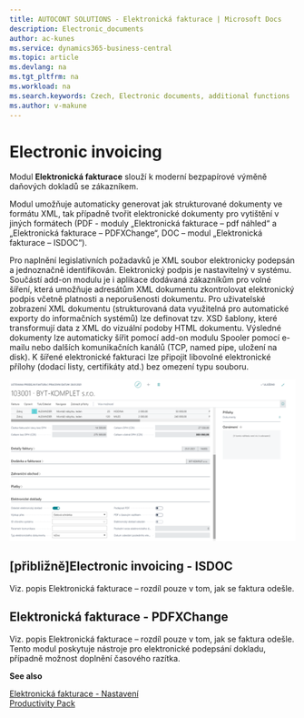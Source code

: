 ```yaml
---
title: AUTOCONT SOLUTIONS - Elektronická fakturace | Microsoft Docs
description: Electronic_documents
author: ac-kunes
ms.service: dynamics365-business-central
ms.topic: article
ms.devlang: na
ms.tgt_pltfrm: na
ms.workload: na
ms.search.keywords: Czech, Electronic documents, additional functions
ms.author: v-makune
---
```

# Electronic invoicing

Modul **Elektronická fakturace** slouží k moderní bezpapírové výměně daňových dokladů se zákazníkem.

Modul umožňuje automaticky generovat jak strukturované dokumenty ve formátu XML, tak případně tvořit elektronické dokumenty pro vytištění v jiných formátech (PDF - moduly „Elektronická fakturace – pdf náhled“ a „Elektronická fakturace – PDFXChange“, DOC – modul „Elektronická fakturace – ISDOC“).

Pro naplnění legislativních požadavků je XML soubor elektronicky podepsán a jednoznačně identifikován. Elektronický podpis je nastavitelný v systému. Součástí add-on modulu je i aplikace dodávaná zákazníkům pro volné šíření, která umožňuje adresátům XML dokumentu zkontrolovat elektronický podpis včetně platnosti a neporušenosti dokumentu. Pro uživatelské zobrazení XML dokumentu (strukturovaná data využitelná pro automatické exporty do informačních systémů) lze definovat tzv. XSD šablony, které transformují data z XML do vizuální podoby HTML dokumentu. Výsledné dokumenty lze automaticky šířit pomocí add-on modulu Spooler pomocí e-mailu nebo dalších komunikačních kanálů (TCP, named pipe, uložení na disk).
K šířené elektronické fakturaci lze připojit libovolné elektronické přílohy (dodací listy, certifikáty atd.) bez omezení typu souboru.

![Elektronická fakturace](media/electronic_documents.png "Elektronická fakturace")

## [přibližně]<g1>Electronic invoicing - ISDOC</g1>

Viz. popis Elektronická fakturace – rozdíl pouze v tom, jak se faktura odešle.

## Elektronická fakturace -  PDFXChange

Viz. popis Elektronická fakturace – rozdíl pouze v tom, jak se faktura odešle. Tento modul poskytuje nástroje pro elektronické podepsání dokladu, případně možnost doplnění časového razítka.

**See also**

[Elektronická fakturace - Nastavení](ac-elektronic-dokuments-setup.md)  
[Productivity Pack](ac-productivity-pack.md)

